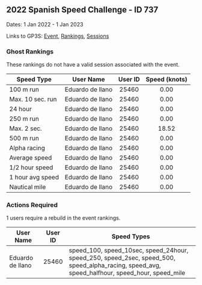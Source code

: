 ## 2022 Spanish Speed Challenge - ID 737

Dates: 1 Jan 2022 - 1 Jan 2023

Links to GP3S: [Event](https://www.gps-speedsurfing.com/default.aspx?mnu=event&val=737), [Rankings](https://www.gps-speedsurfing.com/default.aspx?mnu=eventranking&val=737), [Sessions](https://www.gps-speedsurfing.com/default.aspx?mnu=eventsessions&val=737)

### Ghost Rankings

These rankings do not have a valid session associated with the event.

| Speed Type | User Name | User ID | Speed (knots) |
| ---------- | --------- | :-----: | :-----------: |
| 100 m run | Eduardo de llano | 25460 | 0.00 |
| Max. 10 sec. run | Eduardo de llano | 25460 | 0.00 |
| 24 hour | Eduardo de llano | 25460 | 0.00 |
| 250 m run | Eduardo de llano | 25460 | 0.00 |
| Max. 2 sec. | Eduardo de llano | 25460 | 18.52 |
| 500 m run | Eduardo de llano | 25460 | 0.00 |
| Alpha racing | Eduardo de llano | 25460 | 0.00 |
| Average speed | Eduardo de llano | 25460 | 0.00 |
| 1/2 hour speed | Eduardo de llano | 25460 | 0.00 |
| 1 hour avg speed | Eduardo de llano | 25460 | 0.00 |
| Nautical mile | Eduardo de llano | 25460 | 0.00 |

### Actions Required

1 users require a rebuild in the event rankings.

| User Name | User ID | Speed Types |
| --------- | :-----: | ----------- |
| Eduardo de llano | 25460 | speed_100, speed_10sec, speed_24hour, speed_250, speed_2sec, speed_500, speed_alpha_racing, speed_avg, speed_halfhour, speed_hour, speed_mile |
